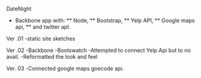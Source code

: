 DateNight

* Backbone app with:
** Node, 
** Bootstrap, 
** Yelp API, 
** Google maps api, 
** and twitter apI.

Ver .01 
-static site sketches

Ver .02 
-Backbone
-Bootswatch
-Attempted to connect Yelp Api but to no avail.
-Reformatted the look and feel

Ver. 03
-Connected google maps goecode api.


